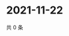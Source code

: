 # 2021-11-22

共 0 条

<!-- BEGIN WEIBO -->
<!-- 最后更新时间 Mon Nov 22 2021 17:09:24 GMT+0800 (China Standard Time) -->

<!-- END WEIBO -->
